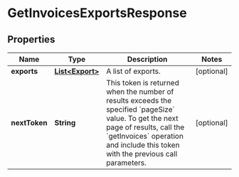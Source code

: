 
# GetInvoicesExportsResponse

## Properties
Name | Type | Description | Notes
------------ | ------------- | ------------- | -------------
**exports** | [**List&lt;Export&gt;**](Export.md) | A list of exports. |  [optional]
**nextToken** | **String** | This token is returned when the number of results exceeds the specified &#x60;pageSize&#x60; value. To get the next page of results, call the &#x60;getInvoices&#x60; operation and include this token with the previous call parameters. |  [optional]



